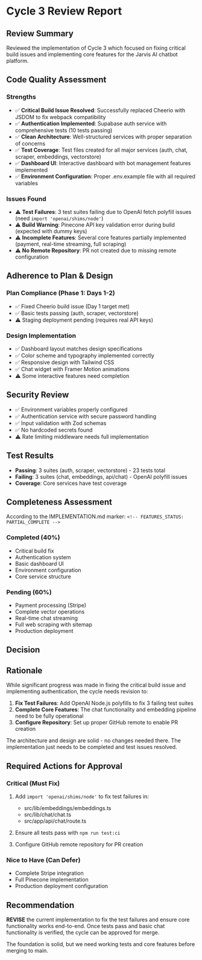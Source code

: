 # Cycle 3 Review Report

## Review Summary
Reviewed the implementation of Cycle 3 which focused on fixing critical build issues and implementing core features for the Jarvis AI chatbot platform.

## Code Quality Assessment

### Strengths
- ✅ **Critical Build Issue Resolved**: Successfully replaced Cheerio with JSDOM to fix webpack compatibility
- ✅ **Authentication Implemented**: Supabase auth service with comprehensive tests (10 tests passing)
- ✅ **Clean Architecture**: Well-structured services with proper separation of concerns
- ✅ **Test Coverage**: Test files created for all major services (auth, chat, scraper, embeddings, vectorstore)
- ✅ **Dashboard UI**: Interactive dashboard with bot management features implemented
- ✅ **Environment Configuration**: Proper .env.example file with all required variables

### Issues Found
- ⚠️ **Test Failures**: 3 test suites failing due to OpenAI fetch polyfill issues (need `import 'openai/shims/node'`)
- ⚠️ **Build Warning**: Pinecone API key validation error during build (expected with dummy keys)
- ⚠️ **Incomplete Features**: Several core features partially implemented (payment, real-time streaming, full scraping)
- ⚠️ **No Remote Repository**: PR not created due to missing remote configuration

## Adherence to Plan & Design

### Plan Compliance (Phase 1: Days 1-2)
- ✅ Fixed Cheerio build issue (Day 1 target met)
- ✅ Basic tests passing (auth, scraper, vectorstore)
- ⚠️ Staging deployment pending (requires real API keys)

### Design Implementation
- ✅ Dashboard layout matches design specifications
- ✅ Color scheme and typography implemented correctly
- ✅ Responsive design with Tailwind CSS
- ✅ Chat widget with Framer Motion animations
- ⚠️ Some interactive features need completion

## Security Review
- ✅ Environment variables properly configured
- ✅ Authentication service with secure password handling
- ✅ Input validation with Zod schemas
- ✅ No hardcoded secrets found
- ⚠️ Rate limiting middleware needs full implementation

## Test Results
- **Passing**: 3 suites (auth, scraper, vectorstore) - 23 tests total
- **Failing**: 3 suites (chat, embeddings, api/chat) - OpenAI polyfill issues
- **Coverage**: Core services have test coverage

## Completeness Assessment
According to the IMPLEMENTATION.md marker: `<!-- FEATURES_STATUS: PARTIAL_COMPLETE -->`

### Completed (40%)
- Critical build fix
- Authentication system
- Basic dashboard UI
- Environment configuration
- Core service structure

### Pending (60%)
- Payment processing (Stripe)
- Complete vector operations
- Real-time chat streaming
- Full web scraping with sitemap
- Production deployment

## Decision

<!-- CYCLE_DECISION: NEEDS_REVISION -->
<!-- ARCHITECTURE_NEEDED: NO -->
<!-- DESIGN_NEEDED: NO -->
<!-- BREAKING_CHANGES: NO -->

## Rationale
While significant progress was made in fixing the critical build issue and implementing authentication, the cycle needs revision to:

1. **Fix Test Failures**: Add OpenAI Node.js polyfills to fix 3 failing test suites
2. **Complete Core Features**: The chat functionality and embedding pipeline need to be fully operational
3. **Configure Repository**: Set up proper GitHub remote to enable PR creation

The architecture and design are solid - no changes needed there. The implementation just needs to be completed and test issues resolved.

## Required Actions for Approval

### Critical (Must Fix)
1. Add `import 'openai/shims/node'` to fix test failures in:
   - src/lib/embeddings/embeddings.ts
   - src/lib/chat/chat.ts
   - src/app/api/chat/route.ts

2. Ensure all tests pass with `npm run test:ci`

3. Configure GitHub remote repository for PR creation

### Nice to Have (Can Defer)
- Complete Stripe integration
- Full Pinecone implementation
- Production deployment configuration

## Recommendation
**REVISE** the current implementation to fix the test failures and ensure core functionality works end-to-end. Once tests pass and basic chat functionality is verified, the cycle can be approved for merge.

The foundation is solid, but we need working tests and core features before merging to main.